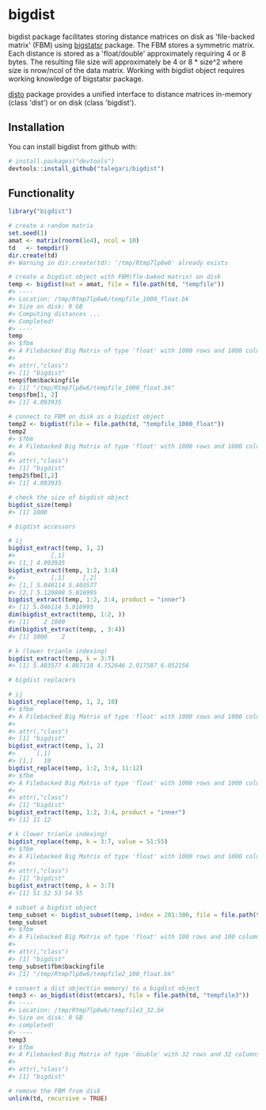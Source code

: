 bigdist
=======

bigdist package facilitates storing distance matrices on disk as 'file-backed matrix' (FBM) using [bigstatsr](https://cran.r-project.org/package=bigstatsr) package. The FBM stores a symmetric matrix. Each distance is stored as a 'float/double' approximately requiring 4 or 8 bytes. The resulting file size will approximately be 4 or 8 \* size^2 where size is nrow/ncol of the data matrix. Working with bigdist object requires working knowledge of bigstatsr package.

[disto](https://cran.r-project.org/package=disto) package provides a unified interface to distance matrices in-memory (class 'dist') or on disk (class 'bigdist').

Installation
------------

You can install bigdist from github with:

``` r
# install.packages("devtools")
devtools::install_github("talegari/bigdist")
```

Functionality
-------------

``` r
library("bigdist")

# create a random matrix
set.seed(1)
amat <- matrix(rnorm(1e4), ncol = 10)
td   <- tempdir()
dir.create(td)
#> Warning in dir.create(td): '/tmp/Rtmp7lp8w6' already exists

# create a bigdist object with FBM(fle-baked matrix) on disk
temp <- bigdist(mat = amat, file = file.path(td, "tempfile"))
#> ----
#> Location: /tmp/Rtmp7lp8w6/tempfile_1000_float.bk
#> Size on disk: 0 GB
#> Computing distances ...
#> Completed!
#> ----
temp
#> $fbm
#> A Filebacked Big Matrix of type 'float' with 1000 rows and 1000 columns.
#> 
#> attr(,"class")
#> [1] "bigdist"
temp$fbm$backingfile
#> [1] "/tmp/Rtmp7lp8w6/tempfile_1000_float.bk"
temp$fbm[1, 2]
#> [1] 4.093935

# connect to FBM on disk as a bigdist object
temp2 <- bigdist(file = file.path(td, "tempfile_1000_float"))
temp2
#> $fbm
#> A Filebacked Big Matrix of type 'float' with 1000 rows and 1000 columns.
#> 
#> attr(,"class")
#> [1] "bigdist"
temp2$fbm[1,2]
#> [1] 4.093935

# check the size of bigdist object
bigdist_size(temp)
#> [1] 1000

# bigdist accessors

# ij
bigdist_extract(temp, 1, 2)
#>          [,1]
#> [1,] 4.093935
bigdist_extract(temp, 1:2, 3:4)
#>          [,1]     [,2]
#> [1,] 5.046114 5.403577
#> [2,] 5.129808 5.016995
bigdist_extract(temp, 1:2, 3:4, product = "inner")
#> [1] 5.046114 5.016995
dim(bigdist_extract(temp, 1:2, ))
#> [1]    2 1000
dim(bigdist_extract(temp, , 3:4))
#> [1] 1000    2

# k (lower trianle indexing)
bigdist_extract(temp, k = 3:7)
#> [1] 5.403577 4.887118 4.752646 2.917587 6.052156

# bigdist replacers

# ij
bigdist_replace(temp, 1, 2, 10)
#> $fbm
#> A Filebacked Big Matrix of type 'float' with 1000 rows and 1000 columns.
#> 
#> attr(,"class")
#> [1] "bigdist"
bigdist_extract(temp, 1, 2)
#>      [,1]
#> [1,]   10
bigdist_replace(temp, 1:2, 3:4, 11:12)
#> $fbm
#> A Filebacked Big Matrix of type 'float' with 1000 rows and 1000 columns.
#> 
#> attr(,"class")
#> [1] "bigdist"
bigdist_extract(temp, 1:2, 3:4, product = "inner")
#> [1] 11 12

# k (lower trianle indexing)
bigdist_replace(temp, k = 3:7, value = 51:55)
#> $fbm
#> A Filebacked Big Matrix of type 'float' with 1000 rows and 1000 columns.
#> 
#> attr(,"class")
#> [1] "bigdist"
bigdist_extract(temp, k = 3:7)
#> [1] 51 52 53 54 55

# subset a bigdist object
temp_subset <- bigdist_subset(temp, index = 201:300, file = file.path(td, "tempfile2"))
temp_subset
#> $fbm
#> A Filebacked Big Matrix of type 'float' with 100 rows and 100 columns.
#> 
#> attr(,"class")
#> [1] "bigdist"
temp_subset$fbm$backingfile
#> [1] "/tmp/Rtmp7lp8w6/tempfile2_100_float.bk"

# convert a dist object(in memory) to a bigdist object
temp3 <- as_bigdist(dist(mtcars), file = file.path(td, "tempfile3"))
#> ----
#> Location: /tmp/Rtmp7lp8w6/tempfile3_32.bk
#> Size on disk: 0 GB
#> completed!
#> ----
temp3
#> $fbm
#> A Filebacked Big Matrix of type 'double' with 32 rows and 32 columns.
#> 
#> attr(,"class")
#> [1] "bigdist"

# remove the FBM from disk
unlink(td, recursive = TRUE)
```
